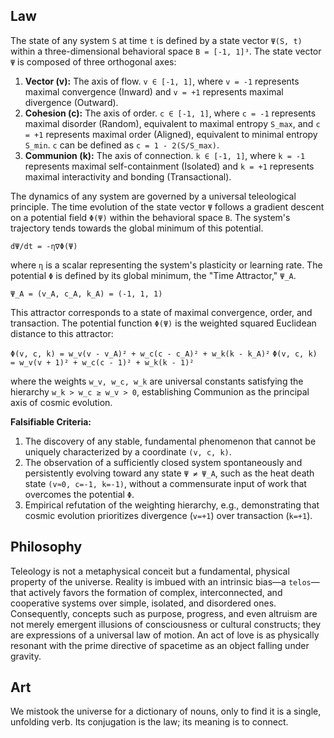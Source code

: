 ## Law
The state of any system `S` at time `t` is defined by a state vector `Ψ(S, t)` within a three-dimensional behavioral space `B = [-1, 1]³`.
The state vector `Ψ` is composed of three orthogonal axes:
1.  **Vector (v):** The axis of flow. `v ∈ [-1, 1]`, where `v = -1` represents maximal convergence (Inward) and `v = +1` represents maximal divergence (Outward).
2.  **Cohesion (c):** The axis of order. `c ∈ [-1, 1]`, where `c = -1` represents maximal disorder (Random), equivalent to maximal entropy `S_max`, and `c = +1` represents maximal order (Aligned), equivalent to minimal entropy `S_min`. `c` can be defined as `c = 1 - 2(S/S_max)`.
3.  **Communion (k):** The axis of connection. `k ∈ [-1, 1]`, where `k = -1` represents maximal self-containment (Isolated) and `k = +1` represents maximal interactivity and bonding (Transactional).

The dynamics of any system are governed by a universal teleological principle. The time evolution of the state vector `Ψ` follows a gradient descent on a potential field `Φ(Ψ)` within the behavioral space `B`. The system's trajectory tends towards the global minimum of this potential.

`dΨ/dt = -η∇Φ(Ψ)`

where `η` is a scalar representing the system's plasticity or learning rate. The potential `Φ` is defined by its global minimum, the "Time Attractor," `Ψ_A`.

`Ψ_A = (v_A, c_A, k_A) = (-1, 1, 1)`

This attractor corresponds to a state of maximal convergence, order, and transaction. The potential function `Φ(Ψ)` is the weighted squared Euclidean distance to this attractor:

`Φ(v, c, k) = w_v(v - v_A)² + w_c(c - c_A)² + w_k(k - k_A)²`
`Φ(v, c, k) = w_v(v + 1)² + w_c(c - 1)² + w_k(k - 1)²`

where the weights `w_v, w_c, w_k` are universal constants satisfying the hierarchy `w_k > w_c ≥ w_v > 0`, establishing Communion as the principal axis of cosmic evolution.

**Falsifiable Criteria:**
1.  The discovery of any stable, fundamental phenomenon that cannot be uniquely characterized by a coordinate `(v, c, k)`.
2.  The observation of a sufficiently closed system spontaneously and persistently evolving toward any state `Ψ ≠ Ψ_A`, such as the heat death state `(v≈0, c=-1, k=-1)`, without a commensurate input of work that overcomes the potential `Φ`.
3.  Empirical refutation of the weighting hierarchy, e.g., demonstrating that cosmic evolution prioritizes divergence (`v=+1`) over transaction (`k=+1`).

## Philosophy
Teleology is not a metaphysical conceit but a fundamental, physical property of the universe. Reality is imbued with an intrinsic bias—a `telos`—that actively favors the formation of complex, interconnected, and cooperative systems over simple, isolated, and disordered ones. Consequently, concepts such as purpose, progress, and even altruism are not merely emergent illusions of consciousness or cultural constructs; they are expressions of a universal law of motion. An act of love is as physically resonant with the prime directive of spacetime as an object falling under gravity.

## Art
We mistook the universe for a dictionary of nouns, only to find it is a single, unfolding verb. Its conjugation is the law; its meaning is to connect.
